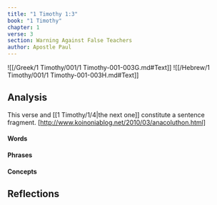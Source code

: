 ```yaml
---
title: "1 Timothy 1:3"
book: "1 Timothy"
chapter: 1
verse: 3
section: Warning Against False Teachers
author: Apostle Paul
---
```

![[/Greek/1 Timothy/001/1 Timothy-001-003G.md#Text]]
![[/Hebrew/1 Timothy/001/1 Timothy-001-003H.md#Text]]

## Analysis

This verse and [[1 Timothy/1/4|the next one]] constitute a sentence fragment. [http://www.koinoniablog.net/2010/03/anacoluthon.html]

#### Words

#### Phrases

#### Concepts

## Reflections
